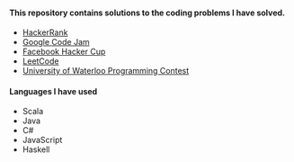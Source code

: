 #### This repository contains solutions to the coding problems I have solved.
- [HackerRank](https://www.hackerrank.com/shengmin)
- [Google Code Jam](https://code.google.com/codejam/)
- [Facebook Hacker Cup](https://www.facebook.com/hackercup)
- [LeetCode](http://oj.leetcode.com/)
- [University of Waterloo Programming Contest](http://acm.student.cs.uwaterloo.ca/~acm00/)

#### Languages I have used
- Scala
- Java
- C#
- JavaScript
- Haskell
